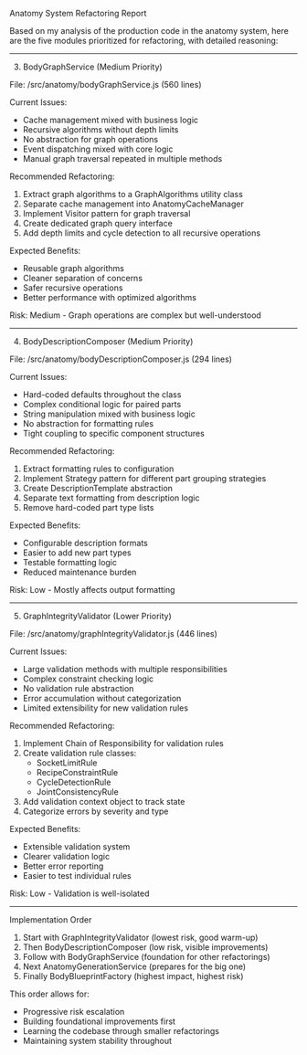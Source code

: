 Anatomy System Refactoring Report

Based on my analysis of the production code in the anatomy system, here are the five modules prioritized for refactoring, with detailed reasoning:


  ---
3. BodyGraphService (Medium Priority)

File: /src/anatomy/bodyGraphService.js (560 lines)

Current Issues:

- Cache management mixed with business logic
- Recursive algorithms without depth limits
- No abstraction for graph operations
- Event dispatching mixed with core logic
- Manual graph traversal repeated in multiple methods

Recommended Refactoring:

1. Extract graph algorithms to a GraphAlgorithms utility class
2. Separate cache management into AnatomyCacheManager
3. Implement Visitor pattern for graph traversal
4. Create dedicated graph query interface
5. Add depth limits and cycle detection to all recursive operations

Expected Benefits:

- Reusable graph algorithms
- Cleaner separation of concerns
- Safer recursive operations
- Better performance with optimized algorithms

Risk: Medium - Graph operations are complex but well-understood

  ---
4. BodyDescriptionComposer (Medium Priority)

File: /src/anatomy/bodyDescriptionComposer.js (294 lines)

Current Issues:

- Hard-coded defaults throughout the class
- Complex conditional logic for paired parts
- String manipulation mixed with business logic
- No abstraction for formatting rules
- Tight coupling to specific component structures

Recommended Refactoring:

1. Extract formatting rules to configuration
2. Implement Strategy pattern for different part grouping strategies
3. Create DescriptionTemplate abstraction
4. Separate text formatting from description logic
5. Remove hard-coded part type lists

Expected Benefits:

- Configurable description formats
- Easier to add new part types
- Testable formatting logic
- Reduced maintenance burden

Risk: Low - Mostly affects output formatting

  ---
5. GraphIntegrityValidator (Lower Priority)

File: /src/anatomy/graphIntegrityValidator.js (446 lines)

Current Issues:

- Large validation methods with multiple responsibilities
- Complex constraint checking logic
- No validation rule abstraction
- Error accumulation without categorization
- Limited extensibility for new validation rules

Recommended Refactoring:

1. Implement Chain of Responsibility for validation rules
2. Create validation rule classes:
   - SocketLimitRule
   - RecipeConstraintRule
   - CycleDetectionRule
   - JointConsistencyRule
3. Add validation context object to track state
4. Categorize errors by severity and type

Expected Benefits:

- Extensible validation system
- Clearer validation logic
- Better error reporting
- Easier to test individual rules

Risk: Low - Validation is well-isolated

  ---
Implementation Order

1. Start with GraphIntegrityValidator (lowest risk, good warm-up)
2. Then BodyDescriptionComposer (low risk, visible improvements)
3. Follow with BodyGraphService (foundation for other refactorings)
4. Next AnatomyGenerationService (prepares for the big one)
5. Finally BodyBlueprintFactory (highest impact, highest risk)

This order allows for:
- Progressive risk escalation
- Building foundational improvements first
- Learning the codebase through smaller refactorings
- Maintaining system stability throughout